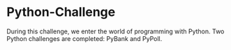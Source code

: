 # Python-Challenge
During this challenge, we enter the world of programming with Python. Two Python challenges are completed: PyBank and PyPoll.
